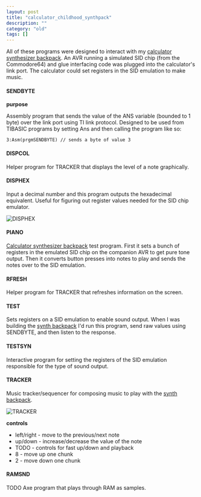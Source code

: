 ```yaml
---
layout: post
title: "calculator_childhood_synthpack"
description: ""
category: "old"
tags: []
---
```


All of these programs were designed to interact with my [calculator synthesizer backpack](http://www.hackniac.com/posts/ti_calculator_synthesizer_backpack.html). An AVR running a simulated SID chip (from the Commodore64) and glue interfacing code was plugged into the calculator's link port. The calculator could set registers in the SID emulation to make music.

#### SENDBYTE

__purpose__

Assembly program that sends the value of the ANS variable (bounded to 1 byte) over the link port using TI link protocol. Designed to be used from TIBASIC programs by setting Ans and then calling the program like so:

	3:Asm(prgmSENDBYTE)	// sends a byte of value 3

#### DISPCOL

Helper program for TRACKER that displays the level of a note graphically.

#### DISPHEX

Input a decimal number and this program outputs the hexadecimal equivalent. Useful for figuring out register values needed for the SID chip emulator.

![DISPHEX](../images/calculator_childhood/DISPHEX.gif)

#### PIANO

[Calculator synthesizer backpack](http://www.hackniac.com/posts/ti_calculator_synthesizer_backpack.html) test program. First it sets a bunch of registers in the emulated SID chip on the companion AVR to get pure tone output. Then it converts button presses into notes to play and sends the notes over to the SID emulation.

#### RFRESH

Helper program for TRACKER that refreshes information on the screen.

#### TEST

Sets registers on a SID emulation to enable sound output. When I was building the [synth backpack](http://www.hackniac.com/posts/ti_calculator_synthesizer_backpack.html) I'd run this program, send raw values using SENDBYTE, and then listen to the response.

#### TESTSYN

Interactive program for setting the registers of the SID emulation responsible for the type of sound output.

#### TRACKER

Music tracker/sequencer for composing music to play with the [synth backpack](http://www.hackniac.com/posts/ti_calculator_synthesizer_backpack.html).

![TRACKER](../images/calculator_childhood/TRACKER.gif)

__controls__

* left/right - move to the previous/next note
* up/down - increase/decrease the value of the note
* TODO - controls for fast up/down and playback
* 8 - move up one chunk
* 2 - move down one chunk

#### RAMSND

TODO
Axe program that plays through RAM as samples.

